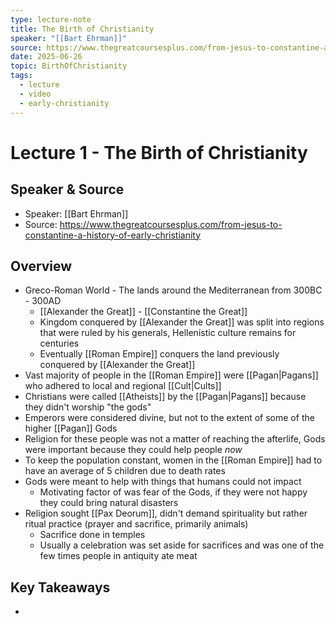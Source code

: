 ```yaml
---
type: lecture-note
title: The Birth of Christianity
speaker: "[[Bart Ehrman]]"
source: https://www.thegreatcoursesplus.com/from-jesus-to-constantine-a-history-of-early-christianity
date: 2025-06-26
topic: BirthOfChristianity
tags:
  - lecture
  - video
  - early-christianity
---
```

 # Lecture 1 - The Birth of Christianity

## Speaker & Source
- Speaker: [[Bart Ehrman]]
- Source: https://www.thegreatcoursesplus.com/from-jesus-to-constantine-a-history-of-early-christianity

## Overview
- Greco-Roman World - The lands around the Mediterranean from 300BC - 300AD
	- [[Alexander the Great]] - [[Constantine the Great]]
	- Kingdom conquered by [[Alexander the Great]] was split into regions that were ruled by his generals, Hellenistic culture remains for centuries
	- Eventually [[Roman Empire]] conquers the land previously conquered by [[Alexander the Great]]
- Vast majority of people in the [[Roman Empire]] were [[Pagan|Pagans]] who adhered to local and regional [[Cult|Cults]]
- Christians were called [[Atheists]] by the [[Pagan|Pagans]] because they didn't worship "the gods"
- Emperors were considered divine, but not to the extent of some of the higher [[Pagan]] Gods
- Religion for these people was not a matter of reaching the afterlife, Gods were important because they could help people *now*
- To keep the population constant, women in the [[Roman Empire]] had to have an average of 5 children due to death rates
- Gods were meant to help with things that humans could not impact
	- Motivating factor of was fear of the Gods, if they were not happy they could bring natural disasters
- Religion sought [[Pax Deorum]], didn't demand spirituality but rather ritual practice (prayer and sacrifice, primarily animals)
	- Sacrifice done in temples
	- Usually a celebration was set aside for sacrifices and was one of the few times people in antiquity ate meat


## Key Takeaways

- 